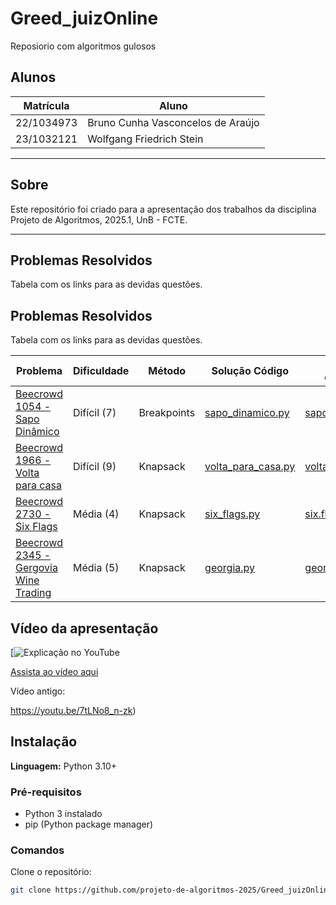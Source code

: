 # Greed_juizOnline
Reposiorio com algoritmos gulosos

## Alunos

| Matrícula  | Aluno                             |
| ---------- | --------------------------------- |
| 22/1034973 | Bruno Cunha Vasconcelos de Araújo |
| 23/1032121 | Wolfgang Friedrich Stein          |

---

## Sobre

Este repositório foi criado para a apresentação dos trabalhos da disciplina Projeto de Algoritmos, 2025.1, UnB - FCTE.

---

## Problemas Resolvidos

Tabela com os links para as devidas questões.

## Problemas Resolvidos

Tabela com os links para as devidas questões.

| Problema                                                                                 | Dificuldade       | Método                        | Solução Código                                                                                   | Solução comentada                                                                                   |
|------------------------------------------------------------------------------------------|-------------------|-------------------------------|---------------------------------------------------------------------------------------------------|------------------------------------------------------------------------------------------------------|
| [Beecrowd 1054 - Sapo Dinâmico](https://judge.beecrowd.com/pt/problems/view/1123)        | Difícil (7)       | Breakpoints                   | [sapo_dinamico.py](Greed/beecrowd-1054-sapo_dinamico/1054_sapo_dinamico.py)                      | [sapo_dinamico.md](Greed/beecrowd-1054-sapo_dinamico/sapo_dinamico.md)                             |
| [Beecrowd 1966 - Volta para casa](https://judge.beecrowd.com/pt/problems/view/1806)      | Difícil (9)       | Knapsack                      | [volta_para_casa.py](Greed/beecrowd-1966-volta-para-casa/1966_volta_para_casa.py)                | [volta_para_casa.md](Greed/beecrowd-1966-volta-para-casa/volta_para_casa.md)                       |
| [Beecrowd 2730 - Six Flags](https://judge.beecrowd.com/pt/problems/view/2730)            | Média (4)         | Knapsack  | [six_flags.py](Greed/beecrowd-1487-six-flags/six_flags.py)                                       | [six.flags.md](Greed/beecrowd-1487-six-flags/six.flags.md)                                          |
| [Beecrowd 2345 - Gergovia Wine Trading](https://judge.beecrowd.com/pt/problems/view/1106)| Média (5)         | Knapsack          | [georgia.py](Greed/beecrowd-1661-gergovia/georgia.py)                                             | [georgia.md](Greed/beecrowd-1661-gergovia/georgia.md)                                               |


## Vídeo da apresentação

[![Explicação no YouTube](https://youtu.be/LenWXvVhSqA)

[Assista ao vídeo aqui](https://youtu.be/LenWXvVhSqA)

Vídeo antigo:

https://youtu.be/7tLNo8_n-zk)


## Instalação

**Linguagem:** Python 3.10+

### Pré-requisitos

- Python 3 instalado
- pip (Python package manager)

### Comandos

Clone o repositório:

```bash
git clone https://github.com/projeto-de-algoritmos-2025/Greed_juizOnline.git

```
